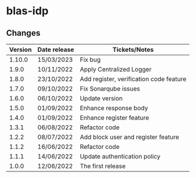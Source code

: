 # blas-idp

## Changes

| Version | Date release | Tickets/Notes                           |
|---------|--------------|-----------------------------------------|
| 1.10.0  | 15/03/2023   | Fix bug                                 |
| 1.9.0   | 10/11/2022   | Apply Centralized Logger                |
| 1.8.0   | 23/10/2022   | Add register, verification code feature |
| 1.7.0   | 09/10/2022   | Fix Sonarqube issues                    |
| 1.6.0   | 06/10/2022   | Update version                          |
| 1.5.0   | 01/09/2022   | Enhance response body                   |
| 1.4.0   | 01/09/2022   | Enhance register feature                |
| 1.3.1   | 06/08/2022   | Refactor code                           |
| 1.2.2   | 08/07/2022   | Add block user and register feature     |
| 1.1.2   | 16/06/2022   | Refactor code                           |
| 1.1.1   | 14/06/2022   | Update authentication policy            |
| 1.0.0   | 12/06/2022   | The first release                       |
